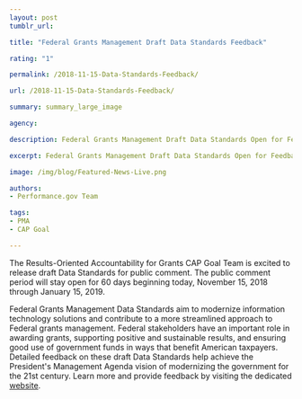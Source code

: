 ```yaml
---
layout: post
tumblr_url:

title: "Federal Grants Management Draft Data Standards Feedback"

rating: "1" 

permalink: /2018-11-15-Data-Standards-Feedback/

url: /2018-11-15-Data-Standards-Feedback/

summary: summary_large_image

agency:

description: Federal Grants Management Draft Data Standards Open for Feedback

excerpt: Federal Grants Management Draft Data Standards Open for Feedback

image: /img/blog/Featured-News-Live.png

authors:
- Performance.gov Team

tags:
- PMA
- CAP Goal

---
```


The Results-Oriented Accountability for Grants CAP Goal Team is excited to release draft Data Standards for public comment. The public comment period will stay open for 60 days beginning today, November 15, 2018 through January 15, 2019. 

Federal Grants Management Data Standards aim to modernize information technology solutions and contribute to a more streamlined approach to Federal grants management. Federal stakeholders have an important role in awarding grants, supporting positive and sustainable results, and ensuring good use of government funds in ways that benefit American taxpayers. Detailed feedback on these draft Data Standards help achieve the President's Management Agenda vision of modernizing the government for the 21st century. Learn more and provide feedback by visiting the dedicated [website](https://grantsfeedback.cfo.gov/). 
